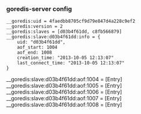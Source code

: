 ### goredis-server config


```
__goredis:uid = 4faedbb8705cf9d79e847d4a228c9ef2
__goredis:version = 2
__goredis:slaves = [d03b4f61dd, c8fb566879]
__goredis:slave:d03b4f61dd:info = {
	uid: "d03b4f61dd",
	aof_start: 1004
	aof_end: 1008
	creation_time: "2013-10-05 12:13:07"
	last_connect_time: "2013-10-05 12:13:07"
}
```

__goredis:slave:d03b4f61dd:aof:1004 = [Entry]
__goredis:slave:d03b4f61dd:aof:1005 = [Entry]
__goredis:slave:d03b4f61dd:aof:1006 = [Entry]
__goredis:slave:d03b4f61dd:aof:1007 = [Entry]
__goredis:slave:d03b4f61dd:aof:1008 = [Entry]


